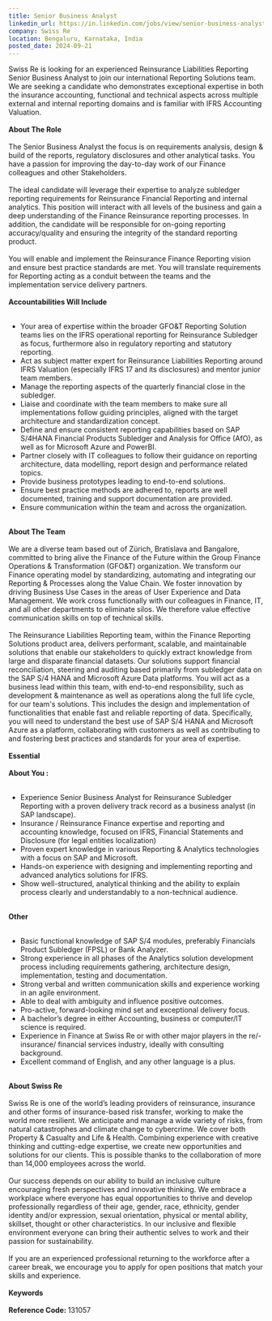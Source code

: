 ```yaml
---
title: Senior Business Analyst
linkedin_url: https://in.linkedin.com/jobs/view/senior-business-analyst-at-swiss-re-4012021572?position=7&pageNum=7&refId=74tKQDqzLKTtske%2BQuQRbA%3D%3D&trackingId=z7ZJXvR2C%2BW0eHWkUL1Wqw%3D%3D
company: Swiss Re
location: Bengaluru, Karnataka, India
posted_date: 2024-09-21
---
```


<div class="description__text description__text--rich">
<section class="show-more-less-html" data-max-lines="5">
<div class="show-more-less-html__markup show-more-less-html__markup--clamp-after-5 relative overflow-hidden">
          Swiss Re is looking for an experienced Reinsurance Liabilities Reporting Senior Business Analyst to join our international Reporting Solutions team. We are seeking a candidate who demonstrates exceptional expertise in both the insurance accounting, functional and technical aspects across multiple external and internal reporting domains and is familiar with IFRS Accounting Valuation.<br/><br/><strong>About The Role<br/><br/></strong>The Senior Business Analyst the focus is on requirements analysis, design &amp; build of the reports, regulatory disclosures and other analytical tasks. You have a passion for improving the day-to-day work of our Finance colleagues and other Stakeholders.<br/><br/>The ideal candidate will leverage their expertise to analyze subledger reporting requirements for Reinsurance Financial Reporting and internal analytics. This position will interact with all levels of the business and gain a deep understanding of the Finance Reinsurance reporting processes. In addition, the candidate will be responsible for on-going reporting accuracy/quality and ensuring the integrity of the standard reporting product.<br/><br/>You will enable and implement the Reinsurance Finance Reporting vision and ensure best practice standards are met. You will translate requirements for Reporting acting as a conduit between the teams and the implementation service delivery partners.<br/><br/><strong>Accountabilities Will Include<br/><br/></strong><ul><li> Your area of expertise within the broader GFO&amp;T Reporting Solution teams lies on the IFRS operational reporting for Reinsurance Subledger as focus, furthermore also in regulatory reporting and statutory reporting.</li><li> Act as subject matter expert for Reinsurance Liabilities Reporting around IFRS Valuation (especially IFRS 17 and its disclosures) and mentor junior team members.</li><li> Manage the reporting aspects of the quarterly financial close in the subledger.</li><li> Liaise and coordinate with the team members to make sure all implementations follow guiding principles, aligned with the target architecture and standardization concept.</li><li> Define and ensure consistent reporting capabilities based on SAP S/4HANA Financial Products Subledger and Analysis for Office (AfO), as well as for Microsoft Azure and PowerBI.</li><li> Partner closely with IT colleagues to follow their guidance on reporting architecture, data modelling, report design and performance related topics.</li><li> Provide business prototypes leading to end-to-end solutions.</li><li> Ensure best practice methods are adhered to, reports are well documented, training and support documentation are provided.</li><li> Ensure communication within the team and across the organization.<br/><br/></li></ul><strong>About The Team<br/><br/></strong>We are a diverse team based out of Zürich, Bratislava and Bangalore, committed to bring alive the Finance of the Future within the Group Finance Operations &amp; Transformation (GFO&amp;T) organization. We transform our Finance operating model by standardizing, automating and integrating our Reporting &amp; Processes along the Value Chain. We foster innovation by driving Business Use Cases in the areas of User Experience and Data Management. We work cross functionally with our colleagues in Finance, IT, and all other departments to eliminate silos. We therefore value effective communication skills on top of technical skills.<br/><br/>The Reinsurance Liabilities Reporting team, within the Finance Reporting Solutions product area, delivers performant, scalable, and maintainable solutions that enable our stakeholders to quickly extract knowledge from large and disparate financial datasets. Our solutions support financial reconciliation, steering and auditing based primarily from subledger data on the SAP S/4 HANA and Microsoft Azure Data platforms. You will act as a business lead within this team, with end-to-end responsibility, such as development &amp; maintenance as well as operations along the full life cycle, for our team's solutions. This includes the design and implementation of functionalities that enable fast and reliable reporting of data. Specifically, you will need to understand the best use of SAP S/4 HANA and Microsoft Azure as a platform, collaborating with customers as well as contributing to and fostering best practices and standards for your area of expertise.<br/><br/><strong>Essential<br/><br/></strong><strong>About You :<br/><br/></strong><ul><li> Experience Senior Business Analyst for Reinsurance Subledger Reporting with a proven delivery track record as a business analyst (in SAP landscape).</li><li> Insurance / Reinsurance Finance expertise and reporting and accounting knowledge, focused on IFRS, Financial Statements and Disclosure (for legal entities localization)</li><li> Proven expert knowledge in various Reporting &amp; Analytics technologies with a focus on SAP and Microsoft.</li><li> Hands-on experience with designing and implementing reporting and advanced analytics solutions for IFRS.</li><li> Show well-structured, analytical thinking and the ability to explain process clearly and understandably to a non-technical audience.<br/><br/></li></ul><strong>Other<br/><br/></strong><ul><li> Basic functional knowledge of SAP S/4 modules, preferably Financials Product Subledger (FPSL) or Bank Analyzer.</li><li> Strong experience in all phases of the Analytics solution development process including requirements gathering, architecture design, implementation, testing and documentation.</li><li> Strong verbal and written communication skills and experience working in an agile environment.</li><li> Able to deal with ambiguity and influence positive outcomes.</li><li> Pro-active, forward-looking mind set and exceptional delivery focus.</li><li> A bachelor’s degree in either Accounting, business or computer/IT science is required.</li><li> Experience in Finance at Swiss Re or with other major players in the re/-insurance/ financial services industry, ideally with consulting background.</li><li> Excellent command of English, and any other language is a plus.<br/><br/></li></ul><strong>About Swiss Re<br/><br/></strong>Swiss Re is one of the world’s leading providers of reinsurance, insurance and other forms of insurance-based risk transfer, working to make the world more resilient. We anticipate and manage a wide variety of risks, from natural catastrophes and climate change to cybercrime. We cover both Property &amp; Casualty and Life &amp; Health. Combining experience with creative thinking and cutting-edge expertise, we create new opportunities and solutions for our clients. This is possible thanks to the collaboration of more than 14,000 employees across the world.<br/><br/>Our success depends on our ability to build an inclusive culture encouraging fresh perspectives and innovative thinking. We embrace a workplace where everyone has equal opportunities to thrive and develop professionally regardless of their age, gender, race, ethnicity, gender identity and/or expression, sexual orientation, physical or mental ability, skillset, thought or other characteristics. In our inclusive and flexible environment everyone can bring their authentic selves to work and their passion for sustainability.<br/><br/>If you are an experienced professional returning to the workforce after a career break, we encourage you to apply for open positions that match your skills and experience.<br/><br/><strong>Keywords<br/><br/></strong><strong>Reference Code: </strong>131057
        </div>


<!-- --> </section>
</div>
